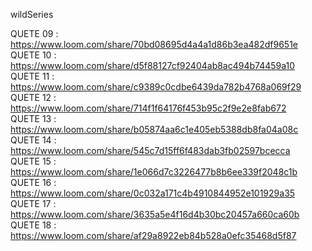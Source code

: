 wildSeries 

QUETE 09 : https://www.loom.com/share/70bd08695d4a4a1d86b3ea482df9651e  
QUETE 10 : https://www.loom.com/share/d5f88127cf92404ab8ac494b74459a10  
QUETE 11 : https://www.loom.com/share/c9389c0cdbe6439da782b4768a069f29  
QUETE 12 : https://www.loom.com/share/714f1f64176f453b95c2f9e2e8fab672  
QUETE 13 : https://www.loom.com/share/b05874aa6c1e405eb5388db8fa04a08c  
QUETE 14 : https://www.loom.com/share/545c7d15ff6f483dab3fb02597bcecca  
QUETE 15 : https://www.loom.com/share/1e066d7c3226477b8b6ee339f2048c1b  
QUETE 16 : https://www.loom.com/share/0c032a171c4b4910844952e101929a35  
QUETE 17 : https://www.loom.com/share/3635a5e4f16d4b30bc20457a660ca60b  
QUETE 18 : https://www.loom.com/share/af29a8922eb84b528a0efc35468d5f87
